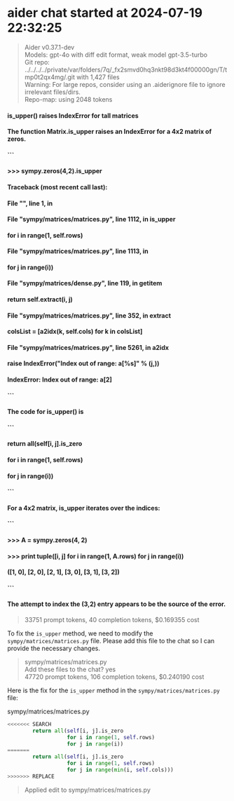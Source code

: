 
# aider chat started at 2024-07-19 22:32:25

> Aider v0.37.1-dev  
> Models: gpt-4o with diff edit format, weak model gpt-3.5-turbo  
> Git repo: ../../../../private/var/folders/7q/_fx2smvd0hq3nkt98d3kt4f00000gn/T/tmp0t2qx4mg/.git with 1,427 files  
> Warning: For large repos, consider using an .aiderignore file to ignore irrelevant files/dirs.  
> Repo-map: using 2048 tokens  

#### is_upper() raises IndexError for tall matrices  
#### The function Matrix.is_upper raises an IndexError for a 4x2 matrix of zeros.  
#### ```  
#### >>> sympy.zeros(4,2).is_upper  
#### Traceback (most recent call last):  
####   File "<stdin>", line 1, in <module>  
####   File "sympy/matrices/matrices.py", line 1112, in is_upper  
####     for i in range(1, self.rows)  
####   File "sympy/matrices/matrices.py", line 1113, in <genexpr>  
####     for j in range(i))  
####   File "sympy/matrices/dense.py", line 119, in __getitem__  
####     return self.extract(i, j)  
####   File "sympy/matrices/matrices.py", line 352, in extract  
####     colsList = [a2idx(k, self.cols) for k in colsList]  
####   File "sympy/matrices/matrices.py", line 5261, in a2idx  
####     raise IndexError("Index out of range: a[%s]" % (j,))  
#### IndexError: Index out of range: a[2]  
#### ```  
#### The code for is_upper() is  
#### ```  
####         return all(self[i, j].is_zero  
####                    for i in range(1, self.rows)  
####                    for j in range(i))  
#### ```  
#### For a 4x2 matrix, is_upper iterates over the indices:  
#### ```  
#### >>> A = sympy.zeros(4, 2)  
#### >>> print tuple([i, j] for i in range(1, A.rows) for j in range(i))  
#### ([1, 0], [2, 0], [2, 1], [3, 0], [3, 1], [3, 2])  
#### ```  
#### The attempt to index the (3,2) entry appears to be the source of the error.  
> 33751 prompt tokens, 40 completion tokens, $0.169355 cost  

To fix the `is_upper` method, we need to modify the `sympy/matrices/matrices.py` file. Please add this file to the chat so I can provide the necessary changes.

> sympy/matrices/matrices.py  
> Add these files to the chat? yes  
> 47720 prompt tokens, 106 completion tokens, $0.240190 cost  

Here is the fix for the `is_upper` method in the `sympy/matrices/matrices.py` file:

sympy/matrices/matrices.py
```python
<<<<<<< SEARCH
        return all(self[i, j].is_zero
                   for i in range(1, self.rows)
                   for j in range(i))
=======
        return all(self[i, j].is_zero
                   for i in range(1, self.rows)
                   for j in range(min(i, self.cols)))
>>>>>>> REPLACE
```

> Applied edit to sympy/matrices/matrices.py  
